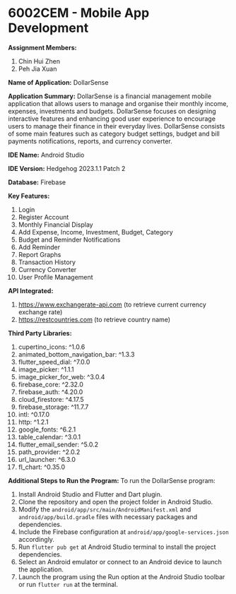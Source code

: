 # 6002CEM - Mobile App Development

**Assignment Members:**
1. Chin Hui Zhen
2. Peh Jia Xuan

**Name of Application:**
DollarSense

**Application Summary:**
DollarSense is a financial management mobile application that allows users to manage and organise their monthly income, expenses, investments and budgets. DollarSense focuses on designing interactive features and enhancing good user experience to encourage users to manage their finance in their everyday lives. DollarSense consists of some main features such as category budget settings, budget and bill payments notifications, reports, and currency converter.

**IDE Name:**
Android Studio

**IDE Version:**
Hedgehog 2023.1.1 Patch 2

**Database:**
Firebase

**Key Features:**
1. Login
2. Register Account
3. Monthly Financial Display
4. Add Expense, Income, Investment, Budget, Category
5. Budget and Reminder Notifications
6. Add Reminder
7. Report Graphs
8. Transaction History
9. Currency Converter
10. User Profile Management

**API Integrated:**
1. https://www.exchangerate-api.com (to retrieve current currency exchange rate)
2. https://restcountries.com (to retrieve country name)

**Third Party Libraries:**
1. cupertino_icons: ^1.0.6
2. animated_bottom_navigation_bar: ^1.3.3
3. flutter_speed_dial: ^7.0.0
4. image_picker: ^1.1.1
5. image_picker_for_web: ^3.0.4
6. firebase_core: ^2.32.0
7. firebase_auth: ^4.20.0
8. cloud_firestore: ^4.17.5
9. firebase_storage: ^11.7.7
10. intl: ^0.17.0
11. http: ^1.2.1
12. google_fonts: ^6.2.1
13. table_calendar: ^3.0.1
14. flutter_email_sender: ^5.0.2
15. path_provider: ^2.0.2
16. url_launcher: ^6.3.0
17. fl_chart: ^0.35.0

**Additional Steps to Run the Program:**
To run the DollarSense program:
1. Install Android Studio and Flutter and Dart plugin.
2. Clone the repository and open the project folder in Android Studio.
3. Modify the `android/app/src/main/AndroidManifest.xml` and `android/app/build.gradle` files with necessary packages and dependencies.
4. Include the Firebase configuration at `android/app/google-services.json` accordingly.
5. Run `flutter pub get` at Android Studio terminal to install the project dependencies.
6. Select an Android emulator or connect to an Android device to launch the application.
7. Launch the program using the Run option at the Android Studio toolbar or run `flutter run` at the terminal.
